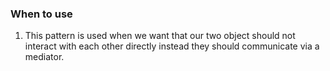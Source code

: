 ### When to use
1. This pattern is used when we want that our two object should not interact with each other directly instead they should communicate via a mediator.